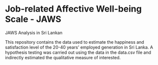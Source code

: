 # Job-related Affective Well-being Scale - JAWS
JAWS Analysis in Sri Lankan

This repository contains the data used to estimate the happiness and satisfaction level of the 20-40 years' employed generation in Sri Lanka. A hypothesis testing was carried out using the data in the data.csv file and indirectly estimated the qualitative measure of interested.
